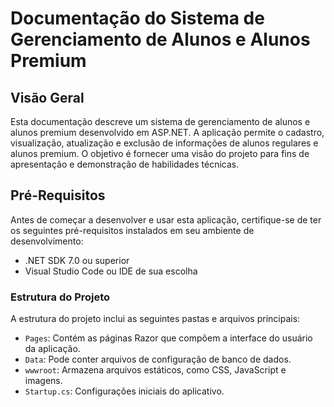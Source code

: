 # Documentação do Sistema de Gerenciamento de Alunos e Alunos Premium

## Visão Geral
Esta documentação descreve um sistema de gerenciamento de alunos e alunos premium desenvolvido em ASP.NET. A aplicação permite o cadastro, visualização, atualização e exclusão de informações de alunos regulares e alunos premium. O objetivo é fornecer uma visão  do projeto para fins de apresentação e demonstração de habilidades técnicas.

## Pré-Requisitos
Antes de começar a desenvolver e usar esta aplicação, certifique-se de ter os seguintes pré-requisitos instalados em seu ambiente de desenvolvimento:
- .NET SDK 7.0 ou superior
- Visual Studio Code ou IDE de sua escolha

### Estrutura do Projeto
A estrutura do projeto inclui as seguintes pastas e arquivos principais:
- `Pages`: Contém as páginas Razor que compõem a interface do usuário da aplicação.
- `Data`: Pode conter arquivos de configuração de banco de dados.
- `wwwroot`: Armazena arquivos estáticos, como CSS, JavaScript e imagens.
- `Startup.cs`: Configurações iniciais do aplicativo.

